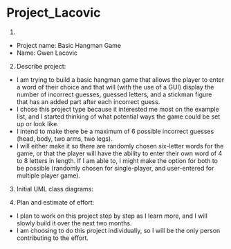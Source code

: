 # Project_Lacovic
1)
- Project name: Basic Hangman Game
- Name: Gwen Lacovic

2) Describe project:
  - I am trying to build a basic hangman game that allows the player to enter a word of their choice and that will (with the use of a GUI) display the number of incorrect guesses, guessed letters, and a stickman figure that has an added part after each incorrect guess.
  - I chose this project type because it interested me most on the example list, 
and I started thinking of what potential ways the game could be set up or look like.
  - I intend to make there be a maximum of 6 possible incorrect guesses (head, body, two arms, two legs).
  - I will either make it so there are randomly chosen six-letter words for the game, or that the player will have the ability to enter their own word of 4 to 8 letters in length. If I am able to, I might make the option for both to be possible (randomly chosen for single-player, and user-entered for multiple player game).

3) Initial UML class diagrams:

4) Plan and estimate of effort:
  - I plan to work on this project step by step as I learn more,
and I will slowly build it over the next two months.
  - I am choosing to do this project individually,
so I will be the only person contributing to the effort.
